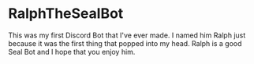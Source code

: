 # RalphTheSealBot
This was my first Discord Bot that I've ever made.
I named him Ralph just because it was the first thing that popped into my head.
Ralph is a good Seal Bot and I hope that you enjoy him.
